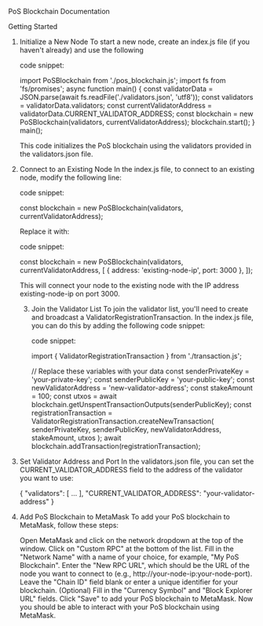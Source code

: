 PoS Blockchain Documentation

Getting Started

1. Initialize a New Node
    To start a new node, create an index.js file (if you haven't already) and use the following 


    code snippet:

    import PoSBlockchain from './pos_blockchain.js';
    import fs from 'fs/promises';
    async function main() {
        const validatorData = JSON.parse(await fs.readFile('./validators.json', 'utf8'));
        const validators = validatorData.validators;
        const currentValidatorAddress = validatorData.CURRENT_VALIDATOR_ADDRESS;
        const blockchain = new PoSBlockchain(validators, currentValidatorAddress);
        blockchain.start();
    }
    main();


    This code initializes the PoS blockchain using the validators provided in the validators.json file.

2. Connect to an Existing Node
    In the index.js file, to connect to an existing node, modify the following line:

    code snippet:

    const blockchain = new PoSBlockchain(validators, currentValidatorAddress);


    Replace it with:


    code snippet:

    const blockchain = new PoSBlockchain(validators, currentValidatorAddress, [
    { address: 'existing-node-ip', port: 3000 },
    ]);


    This will connect your node to the existing node with the IP address existing-node-ip on port 3000.

    3. Join the Validator List
        To join the validator list, you'll need to create and broadcast a ValidatorRegistrationTransaction. In the index.js file, you can do this by adding the following code snippet:

        
        code snippet:
        
        import { ValidatorRegistrationTransaction } from './transaction.js';

        // Replace these variables with your data
        const senderPrivateKey = 'your-private-key';
        const senderPublicKey = 'your-public-key';
        const newValidatorAddress = 'new-validator-address';
        const stakeAmount = 100;
        const utxos = await blockchain.getUnspentTransactionOutputs(senderPublicKey);
        const registrationTransaction = ValidatorRegistrationTransaction.createNewTransaction(
        senderPrivateKey,
        senderPublicKey,
        newValidatorAddress,
        stakeAmount,
        utxos
        );
        await blockchain.addTransaction(registrationTransaction);

4. Set Validator Address and Port
    In the validators.json file, you can set the CURRENT_VALIDATOR_ADDRESS field to the address of the validator you want to use:

    {
    "validators": [ ... ],
    "CURRENT_VALIDATOR_ADDRESS": "your-validator-address"
    }

5. Add PoS Blockchain to MetaMask
    To add your PoS blockchain to MetaMask, follow these steps:

    Open MetaMask and click on the network dropdown at the top of the window.
    Click on "Custom RPC" at the bottom of the list.
    Fill in the "Network Name" with a name of your choice, for example, "My PoS Blockchain".
    Enter the "New RPC URL", which should be the URL of the node you want to connect to (e.g., http://your-node-ip:your-node-port).
    Leave the "Chain ID" field blank or enter a unique identifier for your blockchain.
    (Optional) Fill in the "Currency Symbol" and "Block Explorer URL" fields.
    Click "Save" to add your PoS blockchain to MetaMask.
    Now you should be able to interact with your PoS blockchain using MetaMask.


